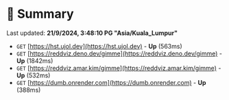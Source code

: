 # 📖 Summary
Last updated: **21/9/2024, 3:48:10 PG "Asia/Kuala_Lumpur"**

- `GET` [https://hst.ujol.dev](https://hst.ujol.dev) - **Up** (563ms)
- `GET` [https://reddviz.deno.dev/gimme](https://reddviz.deno.dev/gimme) - **Up** (1842ms)
- `GET` [https://reddviz.amar.kim/gimme](https://reddviz.amar.kim/gimme) - **Up** (532ms)
- `GET` [https://dumb.onrender.com](https://dumb.onrender.com) - **Up** (388ms)
